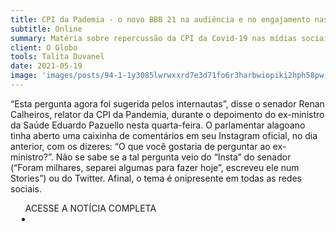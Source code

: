 ```yaml
---
title: CPI da Pademia - o novo BBB 21 na audiência e no engajamento nas redes sociais; Pazuello lidera ranking de visualizações
subtitle: Online
summary: Matéria sobre repercussão da CPI da Covid-19 nas mídias sociais
client: O Globo
tools: Talita Duvanel
date: 2021-05-19
image: 'images/posts/94-1-1y3085lwrwxxrd7e3d71fo6r3harbwiopiki2hph58pw.png'
---
```


“Esta pergunta agora foi sugerida pelos internautas”, disse o senador Renan Calheiros, relator da CPI da Pandemia, durante o depoimento do ex-ministro da Saúde Eduardo Pazuello nesta quarta-feira. O parlamentar alagoano tinha aberto uma caixinha de comentários em seu Instagram oficial, no dia anterior, com os dizeres: “O que você gostaria de perguntar ao ex-ministro?”. Não se sabe se a tal pergunta veio do “Insta” do senador (“Foram milhares, separei algumas para fazer hoje”, escreveu ele num Stories”) ou do Twitter. Afinal, o tema é onipresente em todas as redes sociais.

<div class="post__share"><ul class="share__list list-reset">ACESSE A NOTÍCIA COMPLETA<li class="share__item" style="margin-left: 10px"><a class="share__link share__facebook" style="background: #fa5657" href="https://oglobo.globo.com/cultura/televisao/cpi-da-pandemia-novo-bbb-21-na-audiencia-no-engajamento-nas-redes-sociais-pazuello-lidera-ranking-de-visualizacoes-25025007" 
onclick=window.open(this.href, 'pop-up', 'left=20,top=20,width=500,height=500,toolbar=1,resizable=0'); return false;" title="Link" rel="nofollow"><i class="fa-solid fa-link"></i></a></li></ul></div>
<!-- <div class="gallery-box"><div class="gallery"><img src="/clipping/images/example-1.jpg" loading="lazy" alt="Project"><img src="/clipping/images/example-2.jpg" loading="lazy" alt="Project"></div><em>Gallery / <a href="https://www.freepik.com/" target="_blank">Freepic</a></em></div> -->